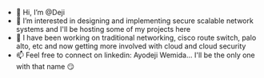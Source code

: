 - 👋 Hi, I’m @Deji
- 👀 I’m interested in designing and implementing secure scalable network systems  and I'll be hosting some of my projects here
- 🌱 I have been working on traditional networking, cisco route switch, palo alto, etc and now getting more involved with cloud and cloud security
- 📫 Feel free to connect on linkedin: Ayodeji Wemida... I'll be the only one with that name 😏


<!---
ayo-wemida/ayo-wemida is a ✨ special ✨ repository because its `README.md` (this file) appears on your GitHub profile.
You can click the Preview link to take a look at your changes.
--->
